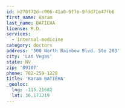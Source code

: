 ```yaml
---
id: b270f72d-c006-41a0-9f7e-9fdd71e47fb6
first_name: Karam
last_name: BATIEHA
license: M.D.
services:
  - internal-medicine
category: doctors
address: '500 North Rainbow Blvd. Ste 203'
city: 'Las Vegas'
state: NV
zip: '89107'
phone: 702-259-1228
title: 'Karam BATIEHA'
_geoloc:
  lng: -115.21682
  lat: 36.171219
---
```


